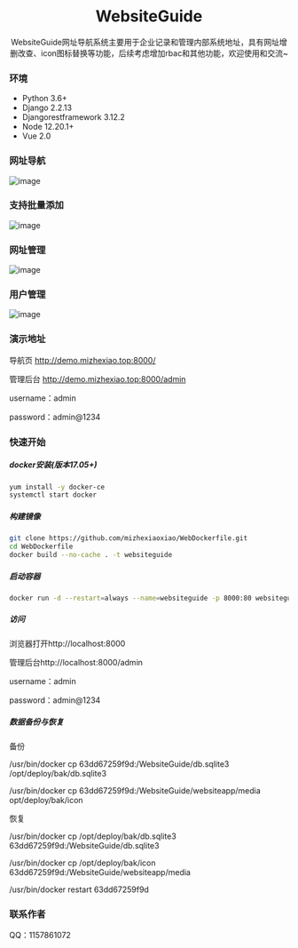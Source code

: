 <h1 align="center">WebsiteGuide</h1>

<div align="center">WebsiteGuide网址导航系统主要用于企业记录和管理内部系统地址，具有网址增删改查、icon图标替换等功能，后续考虑增加rbac和其他功能，欢迎使用和交流~</div>



### 环境

- Python 3.6+
- Django 2.2.13
- Djangorestframework 3.12.2
- Node 12.20.1+
- Vue 2.0

### 网址导航

![image](https://github.com/mizhexiaoxiao/WebsiteGuide/blob/main/websiteapp/media/sample-picture/5.jpg)

### 支持批量添加

![image](https://github.com/mizhexiaoxiao/WebsiteGuide/blob/main/websiteapp/media/sample-picture/6.jpg)

### 网址管理

![image](https://github.com/mizhexiaoxiao/WebsiteGuide/blob/main/websiteapp/media/sample-picture/7.jpg)

### 用户管理

![image](https://github.com/mizhexiaoxiao/WebsiteGuide/blob/main/websiteapp/media/sample-picture/8.jpg)

### 演示地址

导航页 http://demo.mizhexiao.top:8000/

管理后台 http://demo.mizhexiao.top:8000/admin

username：admin

password：admin@1234

### 快速开始

##### docker安装(版本17.05+)

```sh
yum install -y docker-ce
systemctl start docker
```

##### 构建镜像

```sh
git clone https://github.com/mizhexiaoxiao/WebDockerfile.git
cd WebDockerfile
docker build --no-cache . -t websiteguide
```

##### 启动容器

```sh
docker run -d --restart=always --name=websiteguide -p 8000:80 websiteguide
```

##### 访问

浏览器打开http://localhost:8000

管理后台http://localhost:8000/admin

username：admin

password：admin@1234

##### 数据备份与恢复

备份

/usr/bin/docker cp 63dd67259f9d:/WebsiteGuide/db.sqlite3 /opt/deploy/bak/db.sqlite3

/usr/bin/docker cp 63dd67259f9d:/WebsiteGuide/websiteapp/media opt/deploy/bak/icon

恢复

/usr/bin/docker cp /opt/deploy/bak/db.sqlite3 63dd67259f9d:/WebsiteGuide/db.sqlite3

/usr/bin/docker cp /opt/deploy/bak/icon 63dd67259f9d:/WebsiteGuide/websiteapp/media

/usr/bin/docker restart 63dd67259f9d

### 联系作者

QQ：1157861072
